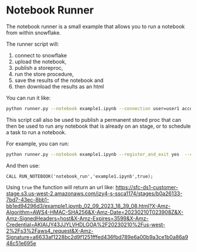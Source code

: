 # Notebook Runner

The notebook runner is a small example that allows you to run a notebook from within snowflake.

The runner script will:
1. connect to snowflake 
2. upload the notebook, 
3. publish a storeproc, 
4. run the store procedure, 
5. save the results of the notebook and 
6. then download the results as an html

You can run it like:

```bash
python runner.py --notebook example1.ipynb --connection user=user1 account=account1 password=xxxx database=database1 schema=schema1 warehouse=warehouse1
```

This script call also be used to publish a permanent stored proc that can then be used to run any notebook that is already on an stage,
or to schedule a task to run a notebook.

For example, you can run:

```bash
python runner.py --notebook example1.ipynb --register_and_exit yes  --connection user=user1 account=account1 password=xxxx database=database1 schema=schema1 warehouse=warehouse1
```

And then use:
```
CALL RUN_NOTEBOOK('notebook_run','example1.ipynb',true);
```
Using `true` the function will return an url like:
https://sfc-ds1-customer-stage.s3.us-west-2.amazonaws.com/jzy4-s-ssca1174/stages/b0a26133-7bd7-43ec-8bb1-bb1ed94296d3/example1.ipynb_02_09_2023_18_39_08.html?X-Amz-Algorithm=AWS4-HMAC-SHA256&X-Amz-Date=20230210T023908Z&X-Amz-SignedHeaders=host&X-Amz-Expires=3599&X-Amz-Credential=AKIAIJY43JJYLVHDLGOA%2F20230210%2Fus-west-2%2Fs3%2Faws4_request&X-Amz-Signature=a6633af1228bc2d9f1251fffed436fbd789e6a00b9a3ce1b0a86a948c51e695e 